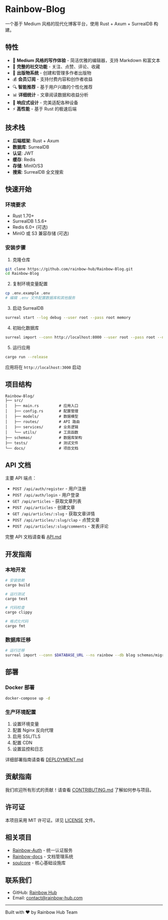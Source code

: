 # Rainbow-Blog

一个基于 Medium 风格的现代化博客平台，使用 Rust + Axum + SurrealDB 构建。

## 特性

- 📝 **Medium 风格的写作体验** - 简洁优雅的编辑器，支持 Markdown 和富文本
- 👥 **完整的社交功能** - 关注、点赞、评论、收藏
- 🏢 **出版物系统** - 创建和管理多作者出版物
- 💰 **会员订阅** - 支持付费内容和创作者收益
- 🔍 **智能推荐** - 基于用户兴趣的个性化推荐
- 📊 **详细统计** - 文章阅读数据和收益分析
- 🎨 **响应式设计** - 完美适配各种设备
- ⚡ **高性能** - 基于 Rust 的极速后端

## 技术栈

- **后端框架**: Rust + Axum
- **数据库**: SurrealDB
- **认证**: JWT
- **缓存**: Redis
- **存储**: MinIO/S3
- **搜索**: SurrealDB 全文搜索

## 快速开始

### 环境要求

- Rust 1.70+
- SurrealDB 1.5.6+
- Redis 6.0+ (可选)
- MinIO 或 S3 兼容存储 (可选)

### 安装步骤

1. 克隆仓库
```bash
git clone https://github.com/rainbow-hub/Rainbow-Blog.git
cd Rainbow-Blog
```

2. 复制环境变量配置
```bash
cp .env.example .env
# 编辑 .env 文件配置数据库和其他服务
```

3. 启动 SurrealDB
```bash
surreal start --log debug --user root --pass root memory
```

4. 初始化数据库
```bash
surreal import --conn http://localhost:8000 --user root --pass root --ns rainbow --db blog schemas/blog_schema.sql
```

5. 运行应用
```bash
cargo run --release
```

应用将在 `http://localhost:3000` 启动

## 项目结构

```
Rainbow-Blog/
├── src/
│   ├── main.rs         # 应用入口
│   ├── config.rs       # 配置管理
│   ├── models/         # 数据模型
│   ├── routes/         # API 路由
│   ├── services/       # 业务逻辑
│   └── utils/          # 工具函数
├── schemas/            # 数据库架构
├── tests/              # 测试文件
└── docs/               # 项目文档
```

## API 文档

主要 API 端点：

- `POST /api/auth/register` - 用户注册
- `POST /api/auth/login` - 用户登录
- `GET /api/articles` - 获取文章列表
- `POST /api/articles` - 创建文章
- `GET /api/articles/:slug` - 获取文章详情
- `POST /api/articles/:slug/clap` - 点赞文章
- `POST /api/articles/:slug/comments` - 发表评论

完整 API 文档请查看 [API.md](docs/API.md)

## 开发指南

### 本地开发

```bash
# 安装依赖
cargo build

# 运行测试
cargo test

# 代码检查
cargo clippy

# 格式化代码
cargo fmt
```

### 数据库迁移

```bash
# 运行迁移
surreal import --conn $DATABASE_URL --ns rainbow --db blog schemas/migrations/*.sql
```

## 部署

### Docker 部署

```bash
docker-compose up -d
```

### 生产环境配置

1. 设置环境变量
2. 配置 Nginx 反向代理
3. 启用 SSL/TLS
4. 配置 CDN
5. 设置监控和日志

详细部署指南请查看 [DEPLOYMENT.md](docs/DEPLOYMENT.md)

## 贡献指南

我们欢迎所有形式的贡献！请查看 [CONTRIBUTING.md](CONTRIBUTING.md) 了解如何参与项目。

## 许可证

本项目采用 MIT 许可证。详见 [LICENSE](LICENSE) 文件。

## 相关项目

- [Rainbow-Auth](../Rainbow-Auth) - 统一认证服务
- [Rainbow-docs](../Rainbow-docs) - 文档管理系统
- [soulcore](../soulcore) - 核心基础设施库

## 联系我们

- GitHub: [Rainbow Hub](https://github.com/rainbow-hub)
- Email: contact@rainbow-hub.com

---

Built with ❤️ by Rainbow Hub Team